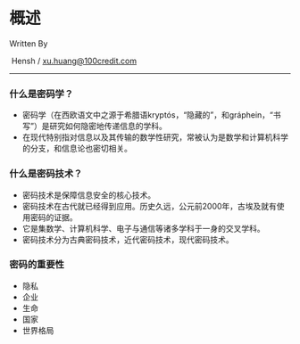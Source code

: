 # 概述

Written By 

​       Hensh / xu.huang@100credit.com

------

### 什么是密码学？

- 密码学（在西欧语文中之源于希腊语kryptós，“隐藏的”，和gráphein，“书写”）是研究如何隐密地传递信息的学科。
- 在现代特别指对信息以及其传输的数学性研究，常被认为是数学和计算机科学的分支，和信息论也密切相关。

### 什么是密码技术？

- 密码技术是保障信息安全的核心技术。
- 密码技术在古代就已经得到应用。历史久远，公元前2000年，古埃及就有使用密码的证据。
- 它是集数学、计算机科学、电子与通信等诸多学科于一身的交叉学科。
- 密码技术分为古典密码技术，近代密码技术，现代密码技术。

### 密码的重要性

- 隐私
- 企业
- 生命
- 国家
- 世界格局